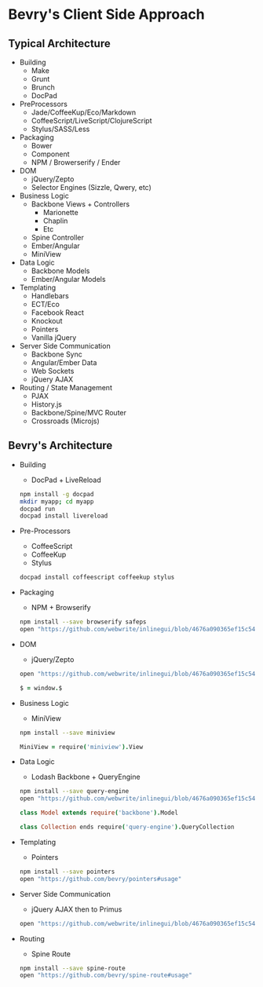 # Bevry's Client Side Approach

## Typical Architecture

- Building
	- Make
	- Grunt
	- Brunch
	- DocPad
- PreProcessors
	- Jade/CoffeeKup/Eco/Markdown
	- CoffeeScript/LiveScript/ClojureScript
	- Stylus/SASS/Less
- Packaging
	- Bower
	- Component
	- NPM / Browerserify / Ender
- DOM
	- jQuery/Zepto
	- Selector Engines (Sizzle, Qwery, etc)
- Business Logic
	- Backbone Views + Controllers
		- Marionette
		- Chaplin
		- Etc
	- Spine Controller
	- Ember/Angular
	- MiniView
- Data Logic
	- Backbone Models
	- Ember/Angular Models
- Templating
	- Handlebars
	- ECT/Eco
	- Facebook React
	- Knockout
	- Pointers
	- Vanilla jQuery
- Server Side Communication
	- Backbone Sync
	- Angular/Ember Data
	- Web Sockets
	- jQuery AJAX
- Routing / State Management
	- PJAX
	- History.js
	- Backbone/Spine/MVC Router
	- Crossroads (Microjs)


## Bevry's Architecture

- Building
	- DocPad + LiveReload

	``` bash
	npm install -g docpad
	mkdir myapp; cd myapp
	docpad run
	docpad install livereload
	```

- Pre-Processors
	- CoffeeScript
	- CoffeeKup
	- Stylus

	``` bash
	docpad install coffeescript coffeekup stylus
	```

- Packaging
	- NPM + Browserify
	
	``` bash
	npm install --save browserify safeps
	open "https://github.com/webwrite/inlinegui/blob/4676a090365ef15c5479e3b92e1e2250255a9176/docpad.coffee#L110-L143"
	```

- DOM
	- jQuery/Zepto

	``` bash
	open "https://github.com/webwrite/inlinegui/blob/4676a090365ef15c5479e3b92e1e2250255a9176/docpad.coffee#L51-L52"
	```

	``` coffeescript
	$ = window.$
	```

- Business Logic
	- MiniView

	``` bash
	npm install --save miniview
	```

	``` coffeescript
	MiniView = require('miniview').View
	```

- Data Logic
	- Lodash Backbone + QueryEngine
	
	``` bash
	npm install --save query-engine
	open "https://github.com/webwrite/inlinegui/blob/4676a090365ef15c5479e3b92e1e2250255a9176/docpad.coffee#L54-L58"
	```

	``` coffeescript
	class Model extends require('backbone').Model

	class Collection ends require('query-engine').QueryCollection
	```

- Templating
	- Pointers

	``` bash
	npm install --save pointers
	open "https://github.com/bevry/pointers#usage"
	```

- Server Side Communication
	- jQuery AJAX then to Primus

	``` bash
	open "https://github.com/webwrite/inlinegui/blob/4676a090365ef15c5479e3b92e1e2250255a9176/src/documents/scripts/models/file.js.coffee#L36-L59"
	```

- Routing
	- Spine Route

	``` bash
	npm install --save spine-route
	open "https://github.com/bevry/spine-route#usage"
	```
